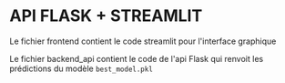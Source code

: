 # API FLASK + STREAMLIT

Le fichier frontend contient le code streamlit pour l'interface graphique

Le fichier backend_api contient le code de l'api Flask qui renvoit les prédictions du modèle `best_model.pkl`


